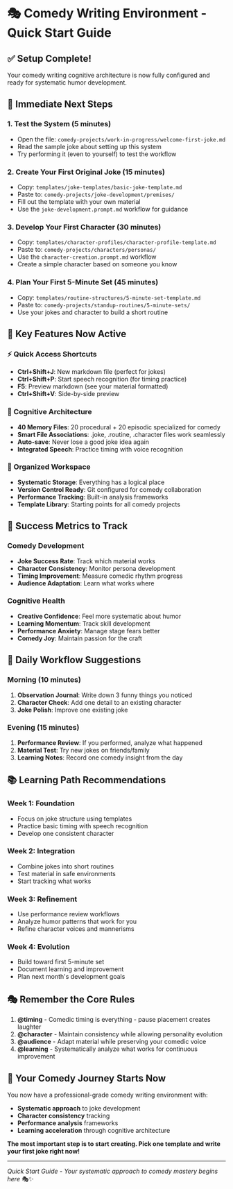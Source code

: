# 🎭 Comedy Writing Environment - Quick Start Guide

## ✅ Setup Complete!

Your comedy writing cognitive architecture is now fully configured and ready for systematic humor development.

## 🚀 Immediate Next Steps

### 1. Test the System (5 minutes)
- Open the file: `comedy-projects/work-in-progress/welcome-first-joke.md`
- Read the sample joke about setting up this system
- Try performing it (even to yourself) to test the workflow

### 2. Create Your First Original Joke (15 minutes)
- Copy: `templates/joke-templates/basic-joke-template.md`
- Paste to: `comedy-projects/joke-development/premises/`
- Fill out the template with your own material
- Use the `joke-development.prompt.md` workflow for guidance

### 3. Develop Your First Character (30 minutes)
- Copy: `templates/character-profiles/character-profile-template.md`
- Paste to: `comedy-projects/characters/personas/`
- Use the `character-creation.prompt.md` workflow
- Create a simple character based on someone you know

### 4. Plan Your First 5-Minute Set (45 minutes)
- Copy: `templates/routine-structures/5-minute-set-template.md`
- Paste to: `comedy-projects/standup-routines/5-minute-sets/`
- Use your jokes and character to build a short routine

## 🎪 Key Features Now Active

### ⚡ Quick Access Shortcuts
- **Ctrl+Shift+J**: New markdown file (perfect for jokes)
- **Ctrl+Shift+P**: Start speech recognition (for timing practice)
- **F5**: Preview markdown (see your material formatted)
- **Ctrl+Shift+V**: Side-by-side preview

### 🧠 Cognitive Architecture
- **40 Memory Files**: 20 procedural + 20 episodic specialized for comedy
- **Smart File Associations**: .joke, .routine, .character files work seamlessly
- **Auto-save**: Never lose a good joke idea again
- **Integrated Speech**: Practice timing with voice recognition

### 📁 Organized Workspace
- **Systematic Storage**: Everything has a logical place
- **Version Control Ready**: Git configured for comedy collaboration
- **Performance Tracking**: Built-in analysis frameworks
- **Template Library**: Starting points for all comedy projects

## 🎯 Success Metrics to Track

### Comedy Development
- **Joke Success Rate**: Track which material works
- **Character Consistency**: Monitor persona development
- **Timing Improvement**: Measure comedic rhythm progress
- **Audience Adaptation**: Learn what works where

### Cognitive Health
- **Creative Confidence**: Feel more systematic about humor
- **Learning Momentum**: Track skill development
- **Performance Anxiety**: Manage stage fears better
- **Comedy Joy**: Maintain passion for the craft

## 🔄 Daily Workflow Suggestions

### Morning (10 minutes)
1. **Observation Journal**: Write down 3 funny things you noticed
2. **Character Check**: Add one detail to an existing character
3. **Joke Polish**: Improve one existing joke

### Evening (15 minutes)
1. **Performance Review**: If you performed, analyze what happened
2. **Material Test**: Try new jokes on friends/family
3. **Learning Notes**: Record one comedy insight from the day

## 📚 Learning Path Recommendations

### Week 1: Foundation
- Focus on joke structure using templates
- Practice basic timing with speech recognition
- Develop one consistent character

### Week 2: Integration
- Combine jokes into short routines
- Test material in safe environments
- Start tracking what works

### Week 3: Refinement  
- Use performance review workflows
- Analyze humor patterns that work for you
- Refine character voices and mannerisms

### Week 4: Evolution
- Build toward first 5-minute set
- Document learning and improvement
- Plan next month's development goals

## 🎭 Remember the Core Rules

1. **@timing** - Comedic timing is everything - pause placement creates laughter
2. **@character** - Maintain consistency while allowing personality evolution  
3. **@audience** - Adapt material while preserving your comedic voice
4. **@learning** - Systematically analyze what works for continuous improvement

## 🎪 Your Comedy Journey Starts Now

You now have a professional-grade comedy writing environment with:
- **Systematic approach** to joke development
- **Character consistency** tracking
- **Performance analysis** frameworks  
- **Learning acceleration** through cognitive architecture

**The most important step is to start creating. Pick one template and write your first joke right now!**

---

*Quick Start Guide - Your systematic approach to comedy mastery begins here* 🎭✨
